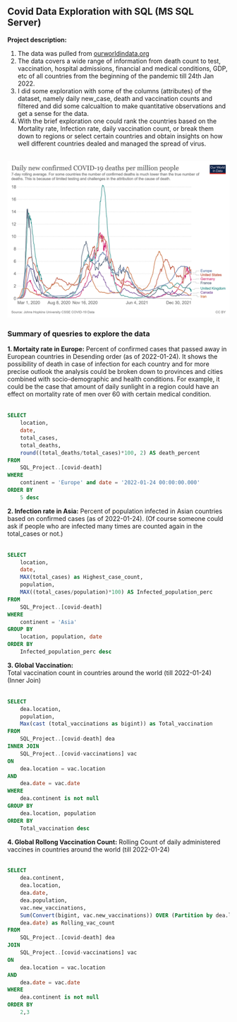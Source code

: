 ## Covid Data Exploration with SQL (MS SQL Server)

**Project description:** 

1. The data was pulled from [ourworldindata.org](https://ourworldindata.org/covid-deaths)
2. The data covers a wide range of information from death count to test, vaccination, hospital admissions, financial and medical conditions, GDP, etc of all countries from the beginning of the pandemic till 24th Jan 2022.
3. I did some exploration with some of the columns (attributes) of the dataset, namely daily new_case, death and vaccination counts and filtered and did some calcualtion to make quantitative observations and get a sense for the data.
4. With the brief exploration one could rank the countries based on the Mortality rate, Infection rate, daily vaccination count, or break them down to regions or select certain countries and obtain insights on how well different countries dealed and managed the spread of virus.

<br>
<img src="images/coronavirus-data-explorer.png?raw=true"/>
<br>

### Summary of quesries to explore the data

**1. Mortaity rate in Europe:** 
Percent of confirmed cases that passed away in European countries in Desending order (as of 2022-01-24).
It shows the possibility of death in case of infection for each country and for more precise outlook the analysis could be broken down to provinces and cities combined with socio-demographic and health conditions. 
For example, it could be the case that amount of daily sunlight in a region could have an effect on mortality rate of men over 60 with certain medical condition.  

```sql

SELECT 
	location, 
	date, 
	total_cases, 
	total_deaths, 
	round((total_deaths/total_cases)*100, 2) AS death_percent
FROM 
	SQL_Project..[covid-death]
WHERE 
	continent = 'Europe' and date = '2022-01-24 00:00:00.000'
ORDER BY 
	5 desc

```

**2. Infection rate in Asia:**
Percent of population infected in Asian countries based on confirmed cases (as of 2022-01-24). 
(Of course someone could ask if people who are infected many times are counted again in the total_cases or not.)

```sql

SELECT 
	location, 
	date, 
	MAX(total_cases) as Highest_case_count, 
	population, 
	MAX((total_cases/population)*100) AS Infected_population_perc
FROM  
	SQL_Project..[covid-death]
WHERE 
	continent = 'Asia'
GROUP BY 
	location, population, date
ORDER BY 
	Infected_population_perc desc

```

**3. Global Vaccination:**  
Total vaccination count in countries around the world (till 2022-01-24) 
(Inner Join)

```sql

SELECT 
	dea.location, 
	population, 
	Max(cast (total_vaccinations as bigint)) as Total_vaccination
FROM 
	SQL_Project..[covid-death] dea
INNER JOIN 
	SQL_Project..[covid-vaccinations] vac
ON 
	dea.location = vac.location 
AND 
	dea.date = vac.date
WHERE 
	dea.continent is not null
GROUP BY 
	dea.location, population
ORDER BY 
	Total_vaccination desc

```

**4. Global Rollong Vaccination Count:**
Rolling Count of daily administered vaccines in countries around the world (till 2022-01-24) 

```sql

SELECT 
	dea.continent, 
	dea.location, 
	dea.date, 
	dea.population, 
	vac.new_vaccinations,
	Sum(Convert(bigint, vac.new_vaccinations)) OVER (Partition by dea.location Order by dea.location,
	dea.date) as Rolling_vac_count
FROM 
	SQL_Project..[covid-death] dea
JOIN 
	SQL_Project..[covid-vaccinations] vac
ON 
	dea.location = vac.location 
AND 
	dea.date = vac.date
WHERE 
	dea.continent is not null
ORDER BY 
	2,3

```

